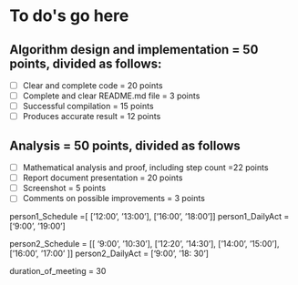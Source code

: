 # To do's go here

## Algorithm design and implementation = 50 points, divided as follows:
- [ ] Clear and complete code = 20 points
- [ ] Complete and clear README.md file = 3 points
- [ ] Successful compilation = 15 points
- [ ] Produces accurate result = 12 points

## Analysis = 50 points, divided as follows
- [ ] Mathematical analysis and proof, including step count =22 points
- [ ] Report document presentation = 20 points
- [ ] Screenshot = 5 points
- [ ] Comments on possible improvements = 3 points

person1_Schedule =[ [’12:00’, ’13:00’], [’16:00’, ’18:00’]]
person1_DailyAct = [‘9:00’, ’19:00’]


person2_Schedule = [[ ‘9:00’, ’10:30’], [’12:20’, ’14:30’], [’14:00’, ’15:00’], [’16:00’, ’17:00’ ]]
person2_DailyAct = [‘9:00’, ’18: 30’]

duration_of_meeting = 30